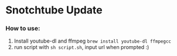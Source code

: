 # Snotchtube Update

### How to use:

  1. Install youtube-dl and ffmpeg `brew install youtube-dl ffmpegcc`
  2. run script with `sh script.sh`, input url when prompted :)
